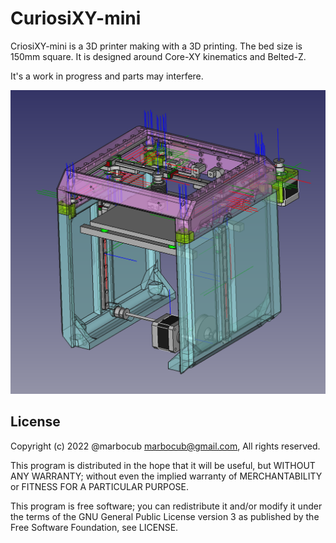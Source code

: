 # CuriosiXY-mini

CriosiXY-mini is a 3D printer making with a 3D printing.
The bed size is 150mm square.
It is designed around Core-XY kinematics and Belted-Z.

It's a work in progress and parts may interfere.

![Home](Images/CuriosiXY-Assembly.png)

## License

Copyright (c) 2022 @marbocub <marbocub@gmail.com>, All rights reserved.

This program is distributed in the hope that it will be useful, but WITHOUT ANY WARRANTY; without even the implied warranty of MERCHANTABILITY or FITNESS FOR A PARTICULAR PURPOSE. 

This program is free software; you can redistribute it and/or modify it under the terms of the GNU General Public License version 3 as published by the Free Software Foundation, see LICENSE.
